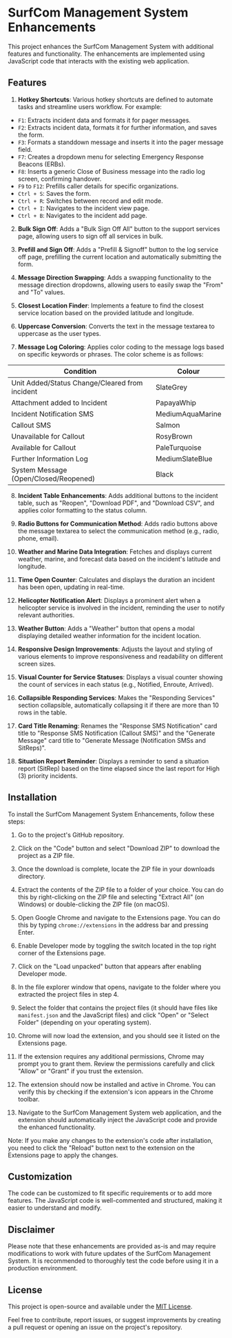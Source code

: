 # SurfCom Management System Enhancements

This project enhances the SurfCom Management System with additional features and functionality. The enhancements are implemented using JavaScript code that interacts with the existing web application.

## Features

1. **Hotkey Shortcuts**: Various hotkey shortcuts are defined to automate tasks and streamline users workflow. For example:
  - `F1`: Extracts incident data and formats it for pager messages.
  - `F2`: Extracts incident data, formats it for further information, and saves the form.
  - `F3`: Formats a standdown message and inserts it into the pager message field.
  - `F7`: Creates a dropdown menu for selecting Emergency Response Beacons (ERBs).
  - `F8`: Inserts a generic Close of Business message into the radio log screen, confirming handover.
  - `F9` to `F12`: Prefills caller details for specific organizations.
  - `Ctrl + S`: Saves the form.
  - `Ctrl + R`: Switches between record and edit mode.
  - `Ctrl + I`: Navigates to the incident view page.
  - `Ctrl + B`: Navigates to the incident add page.

2. **Bulk Sign Off**: Adds a "Bulk Sign Off All" button to the support services page, allowing users to sign off all services in bulk.

3. **Prefill and Sign Off**: Adds a "Prefill & Signoff" button to the log service off page, prefilling the current location and automatically submitting the form.

4. **Message Direction Swapping**: Adds a swapping functionality to the message direction dropdowns, allowing users to easily swap the "From" and "To" values.

5. **Closest Location Finder**: Implements a feature to find the closest service location based on the provided latitude and longitude.

6. **Uppercase Conversion**: Converts the text in the message textarea to uppercase as the user types.

7. **Message Log Coloring**: Applies color coding to the message logs based on specific keywords or phrases. The color scheme is as follows:

  | Condition                                        | Colour           |
  |--------------------------------------------------|------------------|
  | Unit Added/Status Change/Cleared from incident  | SlateGrey        |
  | Attachment added to Incident                     | PapayaWhip       |
  | Incident Notification SMS                        | MediumAquaMarine |
  | Callout SMS                                      | Salmon           |
  | Unavailable for Callout                          | RosyBrown        |
  | Available for Callout                            | PaleTurquoise    |
  | Further Information Log                          | MediumSlateBlue  |
  | System Message (Open/Closed/Reopened)            | Black            |

8. **Incident Table Enhancements**: Adds additional buttons to the incident table, such as "Reopen", "Download PDF", and "Download CSV", and applies color formatting to the status column.

9. **Radio Buttons for Communication Method**: Adds radio buttons above the message textarea to select the communication method (e.g., radio, phone, email).

10. **Weather and Marine Data Integration**: Fetches and displays current weather, marine, and forecast data based on the incident's latitude and longitude.

11. **Time Open Counter**: Calculates and displays the duration an incident has been open, updating in real-time.

12. **Helicopter Notification Alert**: Displays a prominent alert when a helicopter service is involved in the incident, reminding the user to notify relevant authorities.

13. **Weather Button**: Adds a "Weather" button that opens a modal displaying detailed weather information for the incident location.

14. **Responsive Design Improvements**: Adjusts the layout and styling of various elements to improve responsiveness and readability on different screen sizes.

15. **Visual Counter for Service Statuses**: Displays a visual counter showing the count of services in each status (e.g., Notified, Enroute, Arrived).

16. **Collapsible Responding Services**: Makes the "Responding Services" section collapsible, automatically collapsing it if there are more than 10 rows in the table.

17. **Card Title Renaming**: Renames the "Response SMS Notification" card title to "Response SMS Notification (Callout SMS)" and the "Generate Message" card title to "Generate Message (Notification SMSs and SitReps)".

18. **Situation Report Reminder**: Displays a reminder to send a situation report (SitRep) based on the time elapsed since the last report for High (3) priority incidents.

## Installation

To install the SurfCom Management System Enhancements, follow these steps:

1. Go to the project's GitHub repository.

2. Click on the "Code" button and select "Download ZIP" to download the project as a ZIP file.

3. Once the download is complete, locate the ZIP file in your downloads directory.

4. Extract the contents of the ZIP file to a folder of your choice. You can do this by right-clicking on the ZIP file and selecting "Extract All" (on Windows) or double-clicking the ZIP file (on macOS).

5. Open Google Chrome and navigate to the Extensions page. You can do this by typing `chrome://extensions` in the address bar and pressing Enter.

6. Enable Developer mode by toggling the switch located in the top right corner of the Extensions page.

7. Click on the "Load unpacked" button that appears after enabling Developer mode.

8. In the file explorer window that opens, navigate to the folder where you extracted the project files in step 4.

9. Select the folder that contains the project files (it should have files like `manifest.json` and the JavaScript files) and click "Open" or "Select Folder" (depending on your operating system).

10. Chrome will now load the extension, and you should see it listed on the Extensions page.

11. If the extension requires any additional permissions, Chrome may prompt you to grant them. Review the permissions carefully and click "Allow" or "Grant" if you trust the extension.

12. The extension should now be installed and active in Chrome. You can verify this by checking if the extension's icon appears in the Chrome toolbar.

13. Navigate to the SurfCom Management System web application, and the extension should automatically inject the JavaScript code and provide the enhanced functionality.

Note: If you make any changes to the extension's code after installation, you need to click the "Reload" button next to the extension on the Extensions page to apply the changes.

## Customization

The code can be customized to fit specific requirements or to add more features. The JavaScript code is well-commented and structured, making it easier to understand and modify.

## Disclaimer

Please note that these enhancements are provided as-is and may require modifications to work with future updates of the SurfCom Management System. It is recommended to thoroughly test the code before using it in a production environment.

## License

This project is open-source and available under the [MIT License](LICENSE).

Feel free to contribute, report issues, or suggest improvements by creating a pull request or opening an issue on the project's repository.
